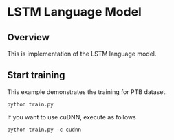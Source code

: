 # LSTM Language Model
## Overview
This is implementation of the LSTM language model.

## Start training
This example demonstrates the training for PTB dataset.

```
python train.py
```

If you want to use cuDNN, execute as follows

```
python train.py -c cudnn
```

